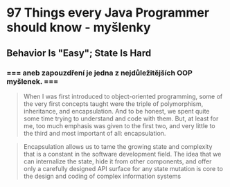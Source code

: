 # 97 Things every Java Programmer should know - myšlenky
## Behavior Is "Easy"; State Is Hard
### === aneb **zapouzdření** je jedna z nejdůležitějších OOP myšlenek. ===
> When I was first introduced to object-oriented programming, some of the very first concepts taught were the triple of polymorphism, inheritance, and encapsulation. And to be honest, we spent quite some time trying to understand and code with them. But, at least for me, too much emphasis was given to the first two, and very little to the third and most important of all: encapsulation.

> Encapsulation allows us to tame the growing state and complexity that is a constant in the software development field. The idea that we can internalize the state, hide it from other components, and offer only a carefully designed API surface for any state mutation is core to the design and coding of complex information systems

